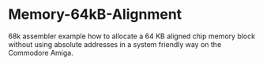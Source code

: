 # Memory-64kB-Alignment

68k assembler example how to allocate a 64 KB aligned chip memory block without using absolute addresses in a system friendly way on the Commodore Amiga.
